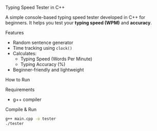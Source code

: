 Typing Speed Tester in C++

A simple console-based typing speed tester developed in C++ for beginners. It helps you test your **typing speed (WPM)** and **accuracy**.

Features

- Random sentence generator
- Time tracking using `clock()`
- Calculates:
  - Typing Speed (Words Per Minute)
  - Typing Accuracy (%)
- Beginner-friendly and lightweight


How to Run

Requirements
- g++ compiler

Compile & Run
```bash
g++ main.cpp -o tester
./tester
